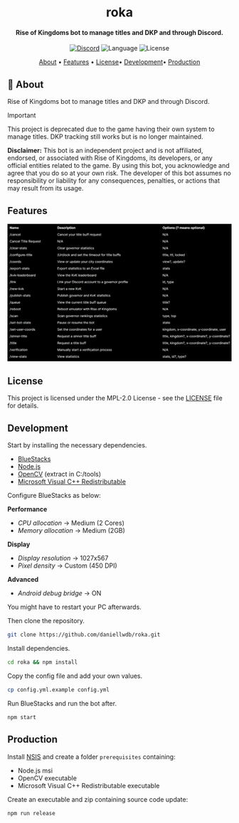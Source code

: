 <div align="center">
  <h1>roka</h1>
  <h4>
    Rise of Kingdoms bot to manage titles and DKP and through Discord.
  </h4>
</div>

<div align="center">
  <a href="https://discord.gg/dAa4axurq7"
    ><img
      src="https://img.shields.io/discord/1136027658757603449.svg?color=7289DA&label=SUPPORT&style=for-the-badge"
      alt="Discord"
  /></a>
  <img
    src="https://img.shields.io/github/languages/top/daniellwdb/roka?style=for-the-badge"
    alt="Language"
  />
  <img
    src="https://img.shields.io/github/license/daniellwdb/roka?style=for-the-badge"
    alt="License"
  />
</div>

<p align="center">
  <a href="#-about">About</a> • 
  <a href="#features">Features</a> •
  <a href="#license">License</a>•
  <a href="#development">Development</a>•
  <a href="#production">Production</a>
</p>

## 🤖 About

Rise of Kingdoms bot to manage titles and DKP and through Discord.

> [!IMPORTANT]  
> This project is deprecated due to the game having their own system to manage titles. DKP tracking still works but is no longer maintained.

**Disclaimer:** This bot is an independent project and is not affiliated, endorsed, or associated with Rise of Kingdoms, its developers, or any official entities related to the game. By using this bot, you acknowledge and agree that you do so at your own risk. The developer of this bot assumes no responsibility or liability for any consequences, penalties, or actions that may result from its usage.

## Features

![screenshot](./docs/images/features.png)

## License

This project is licensed under the MPL-2.0 License - see the [LICENSE](LICENSE) file for details.

## Development

Start by installing the necessary dependencies.

- [BlueStacks](<https://cloud.bluestacks.com/api/getdownloadnow?platform=win&win_version=10&mac_version=&client_uuid=adf6151c-2587-42f7-9b75-b702738c3545&app_pkg=nxt_n64&platform_cloud=%7B%22description%22%3A%22Firefox%20130.0%20on%20Windows%2010%2064-bit%22%2C%22layout%22%3A%22Gecko%22%2C%22manufacturer%22%3Anull%2C%22name%22%3A%22Firefox%22%2C%22prerelease%22%3Anull%2C%22product%22%3Anull%2C%22ua%22%3A%22Mozilla%2F5.0%20(Windows%20NT%2010.0%3B%20Win64%3B%20x64%3B%20rv%3A130.0)%20Gecko%2F20100101%20Firefox%2F130.0%22%2C%22version%22%3A%22130.0%22%2C%22os%22%3A%7B%22architecture%22%3A64%2C%22family%22%3A%22Windows%22%2C%22version%22%3A%2210%22%7D%7D&preferred_lang=en&utm_source=&utm_medium=&gaCookie=&gclid=&clickid=&msclkid=&affiliateId=&offerId=&transaction_id=&aff_sub=&first_landing_page=&referrer=&download_page_referrer=https%3A%2F%2Fwww.bluestacks.com%2Fdownload.html&utm_campaign=download-en&user_id=experiment_variant&exit_utm_campaign=nxt-bs5-n64_button_download_page-en&incompatible=false&bluestacks_version=bs5&device_memory=undefined&device_cpu_cores=12>)
- [Node.js](https://nodejs.org/en)
- [OpenCV](https://sourceforge.net/projects/opencvlibrary/files/4.6.0/opencv-4.6.0-vc14_vc15.exe/download) (extract in C:/tools)
- [Microsoft Visual C++ Redistributable](https://aka.ms/vs/17/release/vc_redist.x64.exe)

Configure BlueStacks as below:

**Performance**

- _CPU allocation_ -> Medium (2 Cores)
- _Memory allocation_ -> Medium (2GB)

**Display**

- _Display resolution_ -> 1027x567
- _Pixel density_ -> Custom (450 DPI)

**Advanced**

- _Android debug bridge_ -> ON

You might have to restart your PC afterwards.

Then clone the repository.

```bash
git clone https://github.com/daniellwdb/roka.git
```

Install dependencies.

```bash
cd roka && npm install
```

Copy the config file and add your own values.

```bash
cp config.yml.example config.yml
```

Run BlueStacks and run the bot after.

```bash
npm start
```

## Production

Install [NSIS](https://nsis.sourceforge.io/Main_Page) and create a folder `prerequisites` containing:

- Node.js msi
- OpenCV executable
- Microsoft Visual C++ Redistributable executable

Create an executable and zip containing source code update:

```bash
npm run release
```

